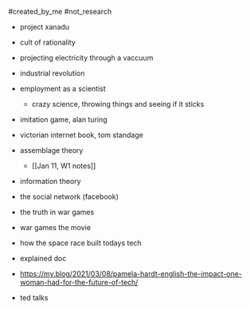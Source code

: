 #created_by_me #not_research
- project xanadu 
- cult of rationality 
- projecting electricity through a vaccuum
- industrial revolution 
- employment as a scientist 
	- crazy science, throwing things and seeing if it sticks
- imitation game, alan turing 
- victorian internet book, tom standage 
- assemblage theory 
	- [[Jan 11, W1 notes]]
- information theory
- the social network (facebook)

- the truth in war games 
- war games the movie 
- how the space race built todays tech 
- explained doc 
- https://my.blog/2021/03/08/pamela-hardt-english-the-impact-one-woman-had-for-the-future-of-tech/ 

- ted talks 
